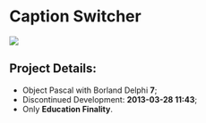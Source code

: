 # Caption Switcher
![](https://img.shields.io/github/license/rios0rios0/Caption-Switcher.svg)

## Project Details:
- Object Pascal with Borland Delphi __7__;
- Discontinued Development: __2013-03-28 11:43__;
- Only __Education Finality__.